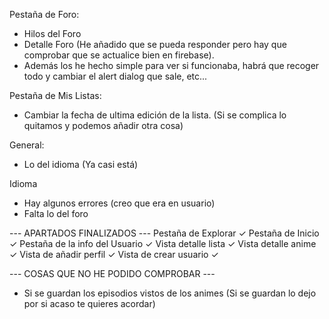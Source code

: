 Pestaña de Foro:
- Hilos del Foro
- Detalle Foro (He añadido que se pueda responder pero hay que comprobar que se actualice bien en firebase).
- Además los he hecho simple para ver si funcionaba, habrá que recoger todo y cambiar el alert dialog que sale, etc...

Pestaña de Mis Listas: 
- Cambiar la fecha de ultima edición de la lista. (Si se complica lo quitamos y podemos añadir otra cosa)

General: 
- Lo del idioma (Ya casi está)
  
Idioma
- Hay algunos errores (creo que era en usuario)
- Falta lo del foro

--- APARTADOS FINALIZADOS ---
Pestaña de Explorar ✓
Pestaña de Inicio ✓
Pestaña de la info del Usuario ✓
Vista detalle lista ✓
Vista detalle anime ✓
Vista de añadir perfil ✓
Vista de crear usuario ✓

--- COSAS QUE NO HE PODIDO COMPROBAR --- 
- Si se guardan los episodios vistos de los animes (Si se guardan lo dejo por si acaso te quieres acordar)
